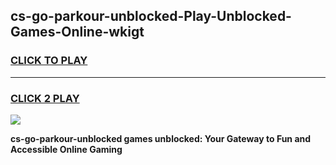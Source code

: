 
## cs-go-parkour-unblocked-Play-Unblocked-Games-Online-wkigt
<h3>
<a href="https://premium76.site?title=cs-go-parkour-unblocked&ref=25A">CLICK TO PLAY</a></h3>
<hr>

<h3>
<a href="https://premium76.site?title=cs-go-parkour-unblocked&ref=25A">CLICK 2 PLAY</a>
  
</h3>

<a href="https://premium76.site?title=cs-go-parkour-unblocked&ref=25A"><img src="https://clearcache.store/games.png"></a>


**cs-go-parkour-unblocked games unblocked: Your Gateway to Fun and Accessible Online Gaming**

